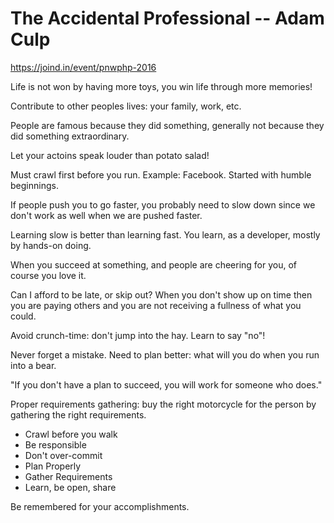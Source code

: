 # The Accidental Professional -- Adam Culp 

https://joind.in/event/pnwphp-2016

Life is not won by having more toys, you win life through more memories!


Contribute to other peoples lives: your family, work, etc.

People are famous because they did something, generally not because they did something extraordinary.  

Let your actoins speak louder than potato salad!

Must crawl first before you run. Example: Facebook.  Started with humble beginnings.    

If people push you to go faster, you probably need to slow down since we don't work as well when we are pushed faster. 

Learning slow is better than learning fast.  You learn, as a developer, mostly by hands-on doing. 

When you succeed at something, and people are cheering for you, of course you love it.     


Can I afford to be late, or skip out?  When you don't show up on time then you are paying others and you are not receiving a fullness of what you could. 

Avoid crunch-time: don't jump into the hay.  Learn to say "no"! 

Never forget a mistake.  Need to plan better: what will you do when you run into a bear.  

"If you don't have a plan to succeed, you will work for someone who does."    

Proper requirements gathering: buy the right motorcycle for the person by gathering the right requirements.

* Crawl before you walk
* Be responsible
* Don't over-commit
* Plan Properly
* Gather Requirements
* Learn, be open, share


Be remembered for your accomplishments.




